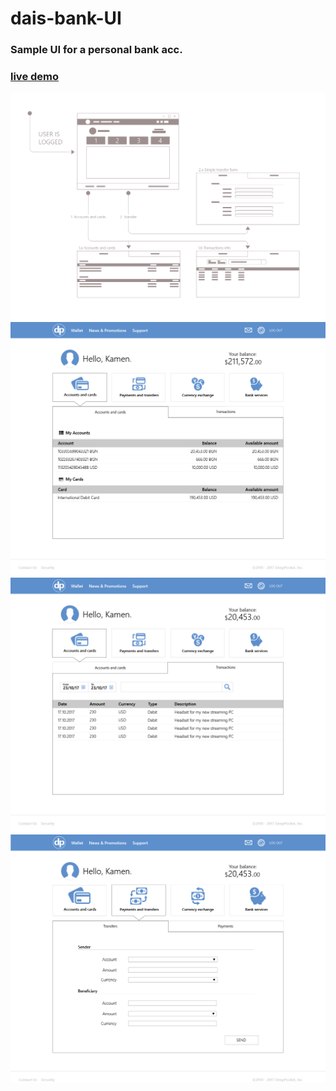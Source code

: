 # dais-bank-UI
### Sample UI for a personal bank acc.

### [live demo](https://deeppockets-70a3b.firebaseapp.com/)

![wireframe](./png/bank_home_userflow-01.png)
![wireframe](./png/bank_home_wireframe_accs%26cards-01.png)
![wireframe](./png/bank_home_wireframe_transactions-01.png)
![wireframe](./png/bank_home_wireframe_transfer.png)


